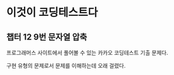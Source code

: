 # 이것이 코딩테스트다

## 챕터 12 9번 문자열 압축

프로그래머스 사이트에서 풀어볼 수 있는 카카오 코딩테스트 기출 문제다.

구현 유형의 문제로서 문제를 이해하는데 오래 걸렸다.
